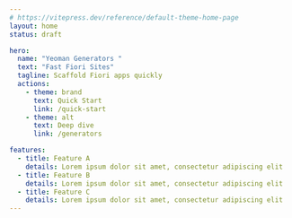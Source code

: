 ```yaml
---
# https://vitepress.dev/reference/default-theme-home-page
layout: home
status: draft

hero:
  name: "Yeoman Generators "
  text: "Fast Fiori Sites"
  tagline: Scaffold Fiori apps quickly 
  actions:
    - theme: brand
      text: Quick Start
      link: /quick-start
    - theme: alt
      text: Deep dive
      link: /generators

features:
  - title: Feature A
    details: Lorem ipsum dolor sit amet, consectetur adipiscing elit
  - title: Feature B
    details: Lorem ipsum dolor sit amet, consectetur adipiscing elit
  - title: Feature C
    details: Lorem ipsum dolor sit amet, consectetur adipiscing elit
---
```


